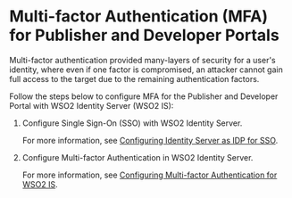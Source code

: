 # Multi-factor Authentication (MFA) for Publisher and Developer Portals

Multi-factor authentication provided many-layers of security for a user's identity, where even if one factor is compromised, an attacker cannot gain full access to the target due to the remaining authentication factors.

Follow the steps below to configure MFA for the Publisher and Developer Portal with WSO2 Identity Server (WSO2 IS):

1.  Configure Single Sign-On (SSO) with WSO2 Identity Server. 

     For more information, see [Configuring Identity Server as IDP for SSO]({{base_path}}/learn/extensions/saml2-sso/configuring-identity-server-as-idp-for-sso).

2.  Configure Multi-factor Authentication in WSO2 Identity Server. 

     For more information, see [Configuring Multi-factor Authentication for WSO2 IS](https://is.docs.wso2.com/en/5.9.0/learn/multi-factor-authentication).
